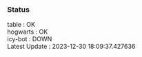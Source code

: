 ### Status


table : OK  
hogwarts : OK  
icy-bot : DOWN  
Latest Update : 2023-12-30 18:09:37.427636
